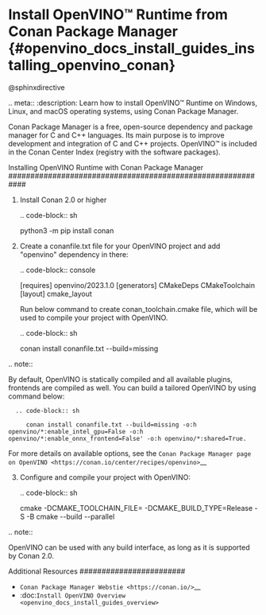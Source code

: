 # Install OpenVINO™ Runtime from Conan Package Manager {#openvino_docs_install_guides_installing_openvino_conan}

@sphinxdirective

.. meta::
   :description: Learn how to install OpenVINO™ Runtime on Windows, Linux, and 
                 macOS operating systems, using Conan Package Manager.

Conan Package Manager is a free, open-source dependency and package manager for C and C++ languages. 
Its main purpose is to improve development and integration of C and C++ projects. OpenVINO™ is included  
in the Conan Center Index (registry with the software packages).

Installing OpenVINO Runtime with Conan Package Manager
############################################################

1. Install Conan 2.0 or higher
   
   .. code-block:: sh

      python3 -m pip install conan

2. Create a conanfile.txt file for your OpenVINO project and add "openvino" dependency in there:

   
   .. code-block:: console

      [requires]
      openvino/2023.1.0
      [generators]
      CMakeDeps
      CMakeToolchain
      [layout]
      cmake_layout

   Run below command to create conan_toolchain.cmake file, which will be used to compile your project with OpenVINO.
   
   .. code-block:: sh

      conan install conanfile.txt --build=missing

.. note::

   By default, OpenVINO is statically compiled and all available plugins, frontends are compiled as well. You can build a tailored OpenVINO by using command below:
   
      .. code-block:: sh

         conan install conanfile.txt --build=missing -o:h openvino/*:enable_intel_gpu=False -o:h openvino/*:enable_onnx_frontend=False' -o:h openvino/*:shared=True.
   
   For more details on available options, see the `Conan Package Manager page on OpenVINO <https://conan.io/center/recipes/openvino>`__

3. Configure and compile your project with OpenVINO:

   
   .. code-block:: sh

      cmake -DCMAKE_TOOLCHAIN_FILE=<path to conan_toolchain.cmake> -DCMAKE_BUILD_TYPE=Release -S <path to CMakeLists.txt of your project> -B <build dir>
      cmake --build <build dir> --parallel

.. note::

   OpenVINO can be used with any build interface, as long as it is supported by Conan 2.0.

Additional Resources
########################

* `Conan Package Manager Webstie <https://conan.io/>`__
* :doc:`Install OpenVINO Overview <openvino_docs_install_guides_overview>`
